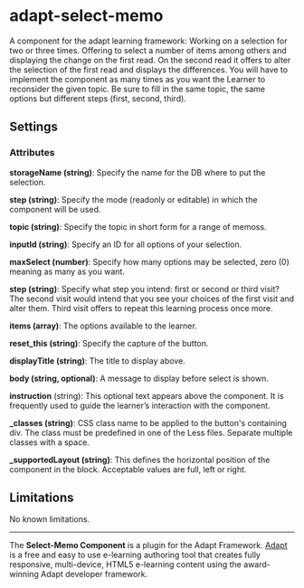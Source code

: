 # adapt-select-memo
A component for the adapt learning framework: Working on a selection for two or three times. Offering to select a number of items among others and displaying the change on the first read. On the second read it offers to alter the selection of the first read and displays the differences.
You will have to implement the component as many times as you want the Learner to reconsider the given topic. Be sure to fill in the same topic, the same options but different steps (first, second, third).


Settings
--------
### Attributes

**storageName (string)**: Specify the name for the DB where to put the selection.

**step (string)**: Specify the mode (readonly or editable) in which the component will be used.

**topic (string)**: Specify the topic in short form for a range of memoss.

**inputId (string)**: Specify an ID for all options of your selection.

**maxSelect (number)**: Specify how many options may be selected, zero (0) meaning as many as you want.

**step (string)**: Specify what step you intend: first or second or third visit? The second visit would intend that you see your choices of the first visit and alter them. Third visit offers to repeat this learning process once more.

**items (array)**: The options available to the learner.

**reset_this (string)**: Specify the capture of the button.

**displayTitle (string)**: The title to display above.

**body (string, optional)**: A message to display before select is shown.

**instruction** (string): This optional text appears above the component. It is frequently used to
guide the learner’s interaction with the component.

**_classes (string)**: CSS class name to be applied to the button's containing div. The class must be predefined in one of the Less files. Separate multiple classes with a space.

**_supportedLayout (string)**: This defines the horizontal position of the component in the block. Acceptable values are full, left or right.


Limitations
-----------
No known limitations.

-----------
The **Select-Memo Component** is a plugin for the Adapt Framework. [Adapt](https://www.adaptlearning.org) is a free and easy to use e-learning authoring tool that creates fully responsive, multi-device, HTML5 e-learning content using the award-winning Adapt developer framework.
